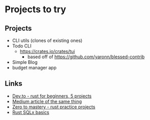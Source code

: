 # Projects to try

## Projects

- CLI utils (clones of existing ones)
- Todo CLI
	- https://crates.io/crates/tui
		- based off of https://github.com/yaronn/blessed-contrib
- Simple Blog
- budget manager app


## Links 

- [Dev.to - rust for beginners, 5 projects](https://dev.to/danmugh/rust-for-beginners-dive-into-coding-with-these-5-projects-eoi)
- [Medium article of the same thing](https://medium.com/@danmugh/rust-for-beginners-dive-into-coding-with-these-5-projects-to-boost-your-skills-7307e7923d74)
- [Zero to mastery - rust practice projects](https://zerotomastery.io/blog/rust-practice-projects/)
- [Rust SQLx basics](https://tms-dev-blog.com/rust-sqlx-basics-with-sqlite/)

